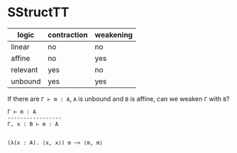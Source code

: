 # SStructTT


| logic    | contraction | weakening |
| -------- | ----------- | --------- |
| linear   | no          | no        |
| affine   | no          | yes       |
| relevant | yes         | no        |
| unbound  | yes         | yes       |

If there are `Γ ⊢ m : A`, `A` is unbound and `B` is affine, can we weaken `Γ` with `B`?
```
Γ ⊢ m : A
-----------------
Γ, x : B ⊢ m : A


(λ(x : A). ⟨x, x⟩) m ~> ⟨m, m⟩
```